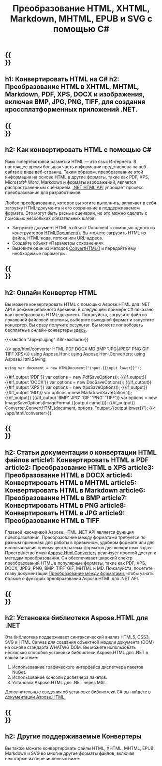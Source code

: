 ﻿---
translation: true
template: /templates/_template-conversion.md
title: Преобразование HTML, XHTML, Markdown, MHTML, EPUB и SVG с помощью C#
url: /net/conversion/
description: Конветрируйте HTML в XHTML, PDF, DOCX, XPS, Markdown, MHTML и изображения с помощью нескольких строк кода C#. Проверьте онлайн-конвертер HTML бесплатно!
---

{{<section banner>}}
---
h1: Конвертировать HTML на C#
h2: Преобразование HTML в XHTML, MHTML, Markdown, PDF, XPS, DOCX и изображения, включая BMP, JPG, PNG, TIFF, для создания кроссплатформенных приложений .NET.
---

{{<section overview>}}
---
h2: Как конвертировать HTML с помощью C#
---

 Язык гипертекстовой разметки HTML — это язык Интернета. В настоящее время большая часть информации представлена ​​на веб-сайтах в виде веб-страниц. Таким образом, преобразование этой информации на основе HTML в другие форматы, такие как PDF, XPS, Microsoft® Word, Markdown и форматы изображений, является распространенным сценарием. [.NET HTML API](https://products.aspose.com/html/net/) упрощает процесс преобразования для разработчиков.<br><br>
Любое преобразование, которое вы хотите выполнить, включает в себя загрузку HTML-документа и его сохранение в поддерживаемом формате. Это могут быть разные сценарии, но это можно сделать с помощью нескольких обязательных шагов:

 - Загрузите документ HTML в объект Document с помощью одного из конструкторов [HTMLDocument()](https://reference.aspose.com/html/net/aspose.html/htmldocument/). Вы можете загрузить HTML из файла, HTML-кода, потока или URL-адреса.
 - Создайте объект «Параметры сохранения».
 - Вызовите один из методов [ConvertHTML()](https://reference.aspose.com/html/net/aspose.html.converters/converter/converthtml/) и передайте ему необходимые параметры.


{{<section demos>}}
---
h2: Онлайн Конвертер HTML
---

Вы можете конвертировать HTML с помощью Aspose.HTML для .NET API в режиме реального времени. В следующем примере C# показано, как преобразовать HTML-документ. Пожалуйста, загрузите файл из локальной файловой системы, выберите выходной формат и запустите конвертер. Вы сразу получите результат. Вы можете попробовать бесплатные онлайн-конвертеры <a href="https://products.aspose.app/html/conversion/html" rel="opener noopener noreferrer" target="_blank">здесь</a>.

{{<section "app-pluging" i18n-exclude>}}

{{< app/html/converter HTML PDF DOCX MD BMP "JPG|JPEG" PNG GIF TIFF XPS>}}
using Aspose.Html;
using Aspose.Html.Converters;
using Aspose.Html.Saving;

    using var document = new HTMLDocument("input.{{input lower}}");
{{#if_output 'PDF'}}
    var options = new PdfSaveOptions();
{{/if_output}}
{{#if_output 'DOCX'}}
    var options = new DocSaveOptions();
{{/if_output}}
{{#if_output 'XPS'}}
    var options = new XpsSaveOptions();
{{/if_output}}
{{#if_output 'MD'}}
    var options = new MarkdownSaveOptions();
{{/if_output}}
{{#if_output 'BMP' 'JPG' 'GIF' 'PNG' 'TIFF'}}
    var options = new ImageSaveOptions(ImageFormat.{{output camel}});
{{/if_output}}
    Converter.ConvertHTML(document, options, "output.{{output lower}}");
{{< /app/html/converter>}}

{{<section documentation>}}
---
h2: Статьи документации о конвертации HTML файлов
article1: Конвертировать HTML в PDF
article2: Преобразование HTML в XPS
article3: Преобразование HTML в DOCX
article4: Конвертировать HTML в MHTML
article5: Конвертировать HTML в Markdown
article6: Преобразование HTML в BMP
article7: Конвертировать HTML в PNG
article8: Конвертировать HTML в JPG
article9: Преобразование HTML в TIFF
---

Главной изюминкой Aspose.HTML .NET API является функция преобразования. Преобразование между форматами требуется по разным причинам: для работы в привычном, удобном формате или для использования преимуществ разных форматов для конкретных задач. Пространство имен [Aspose.Html.Converters](https://reference.aspose.com/html/net/aspose.html.converters/) реализует простой доступ к методам преобразования. Он обеспечивает широкий спектр преобразований HTML в популярные форматы, такие как PDF, XPS, DOCX, JPEG, PNG, BMP, TIFF, GIF, MHTML и MD. Пожалуйста, посетите главу документации [Преобразование между форматами,](https://docs.aspose.com/html/net/converting-between-formats/) чтобы узнать больше о функциях преобразования Aspose.HTML для .NET API.

{{<section installing>}}
---
h2: Установка библиотеки Aspose.HTML для .NET
---

Эта библиотека поддерживает синтаксический анализ HTML5, CSS3, SVG и HTML Canvas для создания объектной модели документа (DOM) на основе стандарта WHATWG DOM. Вы можете использовать несколько способов установки библиотеки Aspose.HTML для .NET в вашей системе:</br>

1. Использование графического интерфейса диспетчера пакетов NuGet.
2. Использование консоли диспетчера пакетов.
3. Установка Aspose.HTML для .NET через MSI.</br>

Дополнительные сведения об установке библиотеки C# вы найдете в [документации Aspose.HTML.](https://docs.aspose.com/html/net/getting-started/installation/)

{{<section other-conversions>}}
---
h2: Другие поддерживаемые Конвертеры
---

Вы также можете конвертировать файлы HTML, XHTML, MHTML, EPUB, Markdown и SVG во многие другие форматы файлов, включая некоторые из перечисленных ниже: